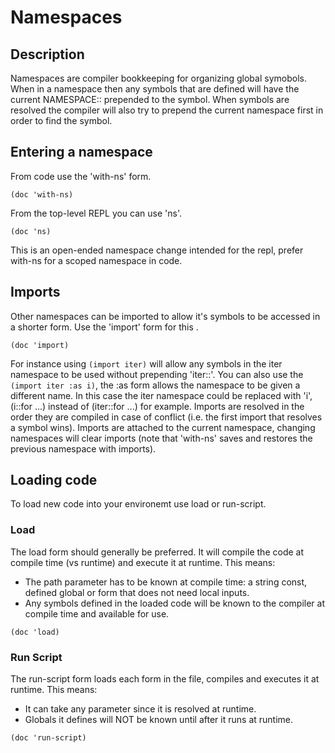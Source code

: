 # Namespaces

## Description

Namespaces are compiler bookkeeping for organizing global symobols.  When in a namespace then any symbols that are defined will have the current NAMESPACE:: prepended to the symbol.  When symbols are resolved the compiler will also try to prepend the current namespace first in order to find the symbol.

## Entering a namespace

From code use the 'with-ns' form.
```slosh
(doc 'with-ns)
```

From the top-level REPL you can use 'ns'.
```slosh
(doc 'ns)
```

This is an open-ended namespace change intended for the repl, prefer with-ns for a scoped namespace in code.

## Imports

Other namespaces can be imported to allow it's symbols to be accessed in a shorter form.  Use the 'import' form for this .
```slosh
(doc 'import)
```
For instance using ```(import iter)``` will allow any symbols in the iter namespace to be used without prepending 'iter::'.  You can also use the ```(import iter :as i)```, the :as form allows the namespace to be given a different name.  In this case the iter namespace could be replaced with 'i', (i::for ...) instead of (iter::for ...) for example.  Imports are resolved in the order they are compiled in case of conflict (i.e. the first import that resolves a symbol wins).  Imports are attached to the current namespace, changing namespaces will clear imports (note that 'with-ns' saves and restores the previous namespace with imports).

## Loading code

To load new code into your environemt use load or run-script.

### Load

The load form should generally be preferred.  It will compile the code at compile time (vs runtime) and execute it at runtime.  This means:
- The path parameter has to be known at compile time: a string const, defined global or form that does not need local inputs.
- Any symbols defined in the loaded code will be known to the compiler at compile time and available for use.

```slosh
(doc 'load)
```

### Run Script
The run-script form loads each form in the file, compiles and executes it at runtime.  This means:
- It can take any parameter since it is resolved at runtime.
- Globals it defines will NOT be known until after it runs at runtime.

```slosh
(doc 'run-script)
```
